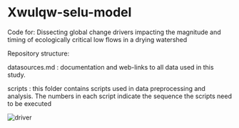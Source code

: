 # Xwulqw-selu-model
Code for: Dissecting global change drivers impacting the magnitude and timing of ecologically critical low flows in a drying watershed

Repository structure:

datasources.md : documentation and web-links to all data used in this study.

scripts : this folder contains scripts used in data preprocessing and analysis. The numbers in each script indicate the sequence the scripts need to be executed 



![driver](https://github.com/JosephAuresy/Xwulqw-selu-model/assets/32300423/01bd9cbd-d40f-44a1-88ca-1ebf045b9641)
